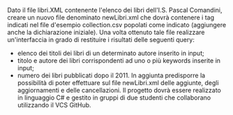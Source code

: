 Dato il file libri.XML contenente l'elenco dei libri dell'I.S. Pascal Comandini,
creare un nuovo file denominato newLibri.xml che dovrà contenere i tag indicati
nel file d'esempio collection.csv popolati come indicato (aggiungere anche la
dichiarazione iniziale). Una volta ottenuto tale file realizzare un'interfaccia
in grado di restituire i risultati delle seguenti query:
- elenco dei titoli dei libri di un determinato autore inserito in input;
- titolo e autore dei libri corrispondenti ad uno o più keywords inserite in
input;
- numero dei libri pubblicati dopo il 2011.
In aggiunta predisporre la possibilità di poter effettuare sul file newLibri.xml
delle aggiunte, degli aggiornamenti e delle cancellazioni.
Il progetto dovrà essere realizzato in linguaggio C# e gestito in gruppi di due
studenti che collaborano utilizzando il VCS GitHub.
